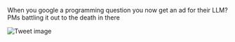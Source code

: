 When you google a programming question you now get an ad for their LLM? PMs battling it out to the death in there


![Tweet image](/assets/crosspoast/Gtlu1CZa0AQiz_1.jpg)

